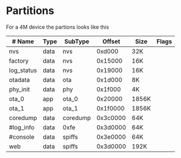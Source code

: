 # Partitions

For a 4M device the partions looks like this

| # Name | Type | SubType | Offset | Size | Flags |
| ------ | ---- | ------- | ------ | ---- | ----- |
| nvs        | data | nvs      | 0xd000     | 32K | 
| factory    | data | nvs      | 0x15000    | 16K |
| log_status | data | nvs      | 0x19000    | 16K |
| otadata    | data | ota      | 0x1d000    | 8K |
| phy_init   | data | phy      | 0x1f000    | 4K |
| ota_0      | app  | ota_0    | 0x20000    | 1856K |
| ota_1      | app  | ota_1    | 0x1f0000   | 1856K |
| coredump   | data | coredump | 0x3c0000   | 64K |
| #log_info  | data | 0xfe     | 0x3d0000   | 64K |
| #console   | data | spiffs   | 0x3e0000   | 64K |
| web        | data | spiffs   | 0x3d0000   | 192K |